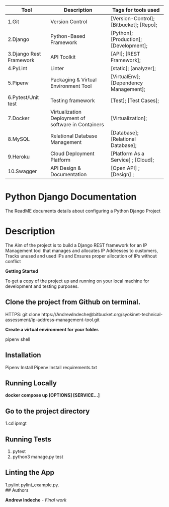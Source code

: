 <!--
The Readme file documents the project description and installation and set up instructions
-->
<!--
Align main heading to the center of the page
-->
| Tool                | Description                    | Tags for tools used                                                                                               |
| ------------------- | ------------------------------ | ---------------------------------------------------------------------------------------------------- |
| 1.Git                  | Version Control | [Version-Control];[Bitbucket]; [Repo];                                                         |
| 2.Django               | Python-Based Framework| [Python]; [Production];[Development];|
| 3.Django Rest Framework| API Toolkit| [API]; [REST Framework];|
| 4.PyLint               | Linter   | [static]; [analyzer];|
| 5.Pipenv               | Packaging & Virtual Environment Tool| [VirtualEnv]; [Dependency Management];|
| 6.Pytest/Unit test     | Testing framework| [Test]; [Test Cases];|
| 7.Docker               | Virtualization Deployment of software in Containers | [Virtualization];|
| 8.MySQL                | Relational Database Management | [Database]; [Relational Database];|
| 9.Heroku               | Cloud Deployment Platform | [Platform As a Service] ; [Cloud];| 
| 10.Swagger             | API Design & Documentation | [Open API] ; [Design] ; |


<div align="left">

<h1>Python Django Documentation</h1> 

<p>The ReadME documents details about configuring a Python Django Project</p>

<!-- Badges -->
<h1> Description</h1>
<p>The Aim of the project is to build a Django REST framework for an IP Management tool that manages and allocates IP Addresses to customers, Tracks unused and used IPs and Ensures proper allocation of IPs without conflict</p>

<!-- Getting Started -->
<b>Getting Started</b>
<p>To get a copy of the project up and running on your local machine for development and testing purposes.</p> 

## Clone the project from Github on terminal. 
<p>HTTPS: git clone https://AndrewIndeche@bitbucket.org/syokinet-technical-assessment/ip-address-management-tool.git</p>

<b>Create a virtual environment for your folder.</b>
<p>pipenv shell</p>

<!-- Installation -->
### <h2>Installation</h2>
Pipenv Install <package>
  Pipenv Install requirements.txt
<!-- Run Locally -->
### <h2> Running Locally</h2>
<b> docker compose up [OPTIONS] [SERVICE...]</b>

<!-- Going into the project Directory/Folder -->
<h2>Go to the project directory</h2>

  1.cd ipmgt

<!-- Running Tests on the Application -->
<h2>Running Tests</h2>

  1. pytest
  2. python3 manage.py test

<!-- Linting the Application -->
<h2>Linting the App</h2>
 1.pylint pylint_example.py.

<br>
## Authors

**Andrew Indeche** - *Final work* 